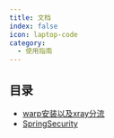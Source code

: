 ```yaml
---
title: 文档
index: false
icon: laptop-code
category:
  - 使用指南
---
```


## 目录

- [warp安装以及xray分流](./vps相关/warp.md)
- [SpringSecurity](./SpringSecurity/SpringSecurity原理剖析及其实战.md)





